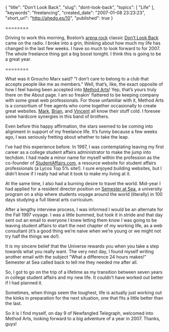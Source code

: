 {
  "title": "Don’t Look Back",
  "slug": "dont-look-back",
  "topics": [
    "Life"
  ],
  "keywords": "freelancing",
  "created_date": "2007-01-08 23:23:23",
  "short_url": "http://ahedg.es/10",
  "published": true
}

========

Driving to work this morning, Boston’s [arena rock](http://en.wikipedia.org/wiki/Arena_rock) classic [Don’t Look Back](http://phobos.apple.com/WebObjects/MZStore.woa/wa/viewAlbum?playlistId=15959587&s=143441&i=62434129) came on the radio. I broke into a grin, thinking about how much my life has changed in the last few weeks. I have so much to look forward to for 2007. The whole freelance thing got a big boost tonight. I think this is going to be a great year.

========

What was it Groucho Marx said? "I don’t care to belong to a club that accepts people like me as members." Well, that’s, like, the exact opposite of how I feel having been accepted into [Method Arts](http://www.methodarts.com/site/about/)! Yep, that’s yours truly there on the About page. I am so freakin’ flattered to be keeping company with some great web professionals. For those unfamiliar with it, Method Arts is a consortium of free agents who come together occasionally to create great websites. [Mark](http://markbixby.com/), [Brian](http://begoodnotbad.com/), and [Vincent](http://vincentthome.com/) all know their stuff cold. I foresee some hardcore synergies in this band of brothers.

Even before this happy affirmation, the stars seemed to be coming into alignment in support of my freelance life. It’s funny because a few weeks ago, I was seriously fretting about whether to take the leap.

I’ve had this experience before. In 1997, I was contemplating leaving my first career as a college student affairs administrator to make the jump into techdom. I had made a minor name for myself within the profession as the co-founder of [StudentAffairs.com](http://studentaffairs.com/), a resource website for student affairs professionals (a Lycos Top 5% site!). I sure enjoyed building websites, but I didn’t know if I really had what it took to make my living at it.

At the same time, I also had a burning desire to travel the world. Mid-year I had applied for a resident director position on [Semester at Sea](http://semesteratsea.com/), a university program on a ship where students voyage around the world (literally) in 100 days studying a full liberal arts curriculum.

After a lengthy interview process, I was informed I would be an alternate for the Fall 1997 voyage. I was a little bummed, but took it in stride and that day sent out an email to everyone I knew letting them know I was going to be leaving student affairs to start the next chapter of my working life, as a web consultant (it’s a good thing we’re naive when we’re young or we might not try half the things we do!).

It is my sincere belief that the Universe rewards you when you take a step towards what you really want. The very next day, I found myself writing another email with the subject "What a difference 24 hours makes!" Semester at Sea called back to tell me they needed me after all.

So, I got to go on the trip of a lifetime as my transition between seven years in college student affairs and my new life. It couldn’t have worked out better if I had planned it.

Sometimes, when things seem the toughest, life is actually just working out the kinks in preparation for the next situation, one that fits a little better than the last.

So it is I find myself, on day 9 of Newfangled Telegraph, welcomed into Method Arts, looking forward to a big adventure of a year in 2007. Thanks, guys!

